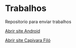 # Trabalhos
 Repositorio para enviar trabalhos

<a href="https://marcosbartz.github.io/Trabalhos/siteandroid/index.html">Abrir site Android</a>

<a href="https://marcosbartz.github.io/Trabalhos/CapybaraPort/index.html">Abrir site Capivara Filó</a>